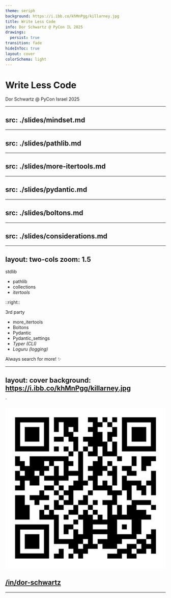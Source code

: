 ```yaml
---
theme: seriph
background: https://i.ibb.co/khMnPgg/killarney.jpg
title: Write Less Code
info: Dor Schwartz @ PyCon IL 2025
drawings:
  persist: true
transition: fade
hideInToc: true
layout: cover
colorSchema: light
---
```


<style>
.slidev-code {
  --slidev-code-font-size: 16px; 
  font-size: var(--slidev-code-font-size) !important;
}
</style>
 
# Write Less Code

Dor Schwartz @ PyCon Israel 2025

---
src: ./slides/mindset.md
---
---
src: ./slides/pathlib.md
---
---
src: ./slides/more-itertools.md
--- 
---
src: ./slides/pydantic.md
---
---
src: ./slides/boltons.md
---
---
src: ./slides/considerations.md
---
---
layout: two-cols
zoom: 1.5
---

stdlib

- pathlib
- collections
- _itertools_

::right::

3rd party

- more_itertools 
- Boltons
- Pydantic
- Pydantic_settings 
- _Typer (CLI)_
- _Loguru (logging)_

Always search for more! ✨

---
layout: cover
background: https://i.ibb.co/khMnPgg/killarney.jpg
---
`
<div class="flex justify-center">
  <img src="https://raw.githubusercontent.com/ScDor/pyconil25/refs/heads/main/qr.png" alt="QR Code" class="w-100 h-100" />
</div>

## [/in/dor-schwartz](https://www.linkedin.com/in/dor-schwartz/)

---